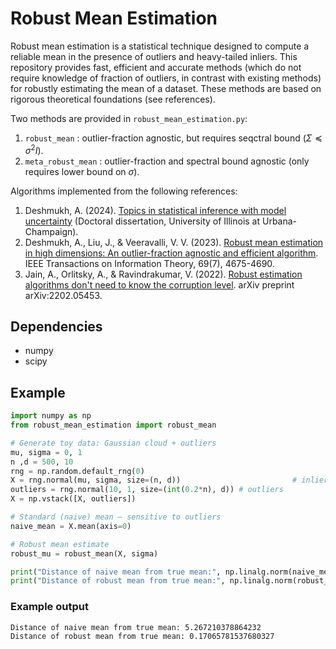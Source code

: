 # Robust Mean Estimation
Robust mean estimation is a statistical technique designed to compute a reliable mean in the presence of outliers and heavy-tailed inliers.
This repository provides fast, efficient and accurate methods (which do not require knowledge of fraction of outliers, in contrast with existing methods) for robustly estimating the mean of a dataset.
These methods are based on rigorous theoretical foundations (see references).

Two methods are provided in `robust_mean_estimation.py`:
1) `robust_mean` : outlier-fraction agnostic, but requires seqctral bound ($\Sigma\preceq\sigma^2 I$).
2) `meta_robust_mean` : outlier-fraction and spectral bound agnostic (only requires lower bound on $\sigma$).
   
Algorithms implemented from the following references:
1) Deshmukh, A. (2024). [Topics in statistical inference with model uncertainty](https://www.ideals.illinois.edu/items/131409/bitstreams/436773/data.pdf) (Doctoral dissertation, University of Illinois at Urbana-Champaign).
2) Deshmukh, A., Liu, J., & Veeravalli, V. V. (2023). [Robust mean estimation in high dimensions: An outlier-fraction agnostic and efficient algorithm](https://arxiv.org/abs/2102.08573). IEEE Transactions on Information Theory, 69(7), 4675-4690.
3) Jain, A., Orlitsky, A., & Ravindrakumar, V. (2022). [Robust estimation algorithms don't need to know the corruption level](https://arxiv.org/pdf/2202.05453). arXiv preprint arXiv:2202.05453.

## Dependencies
- numpy
- scipy

## Example
```python
import numpy as np
from robust_mean_estimation import robust_mean

# Generate toy data: Gaussian cloud + outliers
mu, sigma = 0, 1
n ,d = 500, 10
rng = np.random.default_rng(0)
X = rng.normal(mu, sigma, size=(n, d))                         # inliers
outliers = rng.normal(10, 1, size=(int(0.2*n), d)) # outliers
X = np.vstack([X, outliers])

# Standard (naive) mean — sensitive to outliers
naive_mean = X.mean(axis=0)

# Robust mean estimate
robust_mu = robust_mean(X, sigma)

print("Distance of naive mean from true mean:", np.linalg.norm(naive_mean - mu))
print("Distance of robust mean from true mean:", np.linalg.norm(robust_mu - mu))
```
### Example output
```
Distance of naive mean from true mean: 5.267210378864232
Distance of robust mean from true mean: 0.17065781537680327
```

